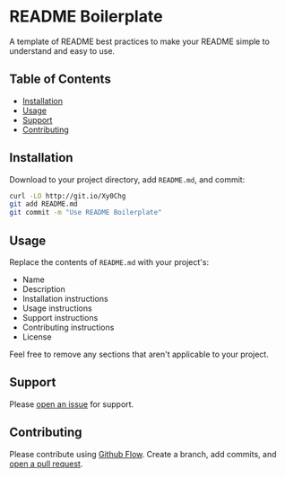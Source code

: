 # README Boilerplate

A template of README best practices to make your README simple to understand and easy to use. 

## Table of Contents

- [Installation](#installation)
- [Usage](#usage)
- [Support](#support)
- [Contributing](#contributing)

## Installation

Download to your project directory, add `README.md`, and commit:

```sh
curl -LO http://git.io/Xy0Chg
git add README.md
git commit -m "Use README Boilerplate"
```

## Usage

Replace the contents of `README.md` with your project's:

- Name
- Description
- Installation instructions
- Usage instructions
- Support instructions
- Contributing instructions
- License

Feel free to remove any sections that aren't applicable to your project.

## Support

Please [open an issue](https://github.com/fraction/readme-boilerplate/issues/new) for support.

## Contributing

Please contribute using [Github Flow](https://guides.github.com/introduction/flow/). Create a branch, add commits, and [open a pull request](https://github.com/fraction/readme-boilerplate/compare/).
